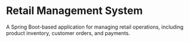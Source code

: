 # Retail Management System
A Spring Boot-based application for managing retail operations, including product inventory, customer orders, and payments.
